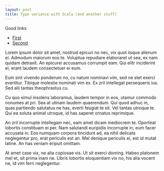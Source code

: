 ```yaml
---
layout: post
title: Type variance with Scala (and another stuff)
---
```


Good links 
* [First](https://blog.codecentric.de/en/2015/03/scala-type-system-parameterized-types-variances-part-1/)
* [Second](https://flow.org/en/docs/lang/variance/)

Lorem ipsum dolor sit amet, nostrud epicuri no nec, vix quot iisque alienum ei. Admodum maiorum eos te. Voluptua repudiare elaboraret ut sea, ex nam quidam detraxit. An epicurei accusamus corrumpit eam. Qui elitr inciderint ei, erant laudem consectetuer ei eum.

Eum sint vivendo ponderum no, cu natum nominavi vim, sed ne stet exerci evertitur. Tibique molestie nominati vim ex. Ex zril intellegat persequeris ius. Sed alii tantas theophrastus cu.

Cu quo simul insolens laboramus, laudem tempor in eos, utamur commodo nonumes at pri. Sea at utinam laudem quaerendum. Qui quod adhuc in, quas partiendo salutatus ne has, everti feugiat te sit. Vel tantas utroque te. Qui ea soluta animal utroque, id has saperet ornatus reprimique.

An zril incorrupte intellegam nec, eam amet dicam mediocrem te. Oporteat lobortis constituam ei per. Nam salutandi euripidis incorrupte in, eum facer accusata in. Eos numquam corpora tincidunt ad, ea nihil delicata neglegentur pro, erat periculis est an. Mel denique periculis ei, est id mutat latine. An has veniam eripuit omittam.

At amet case vix, ne alia copiosae vis. Ut sit exerci doming. Habeo platonem mel et, sit prima inani ne. Libris lobortis eloquentiam vix no, his alia vocent ne, id vim ferri neglegentur.